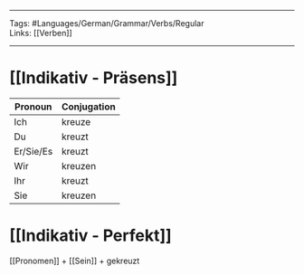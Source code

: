 ___
Tags: #Languages/German/Grammar/Verbs/Regular  
Links: [[Verben]]
___
# [[Indikativ - Präsens]]
Pronoun|Conjugation
------------ | ------------
Ich | kreuze
Du | kreuzt
Er/Sie/Es | kreuzt
Wir | kreuzen
Ihr | kreuzt
Sie | kreuzen


# [[Indikativ - Perfekt]]
[[Pronomen]] + [[Sein]] + gekreuzt